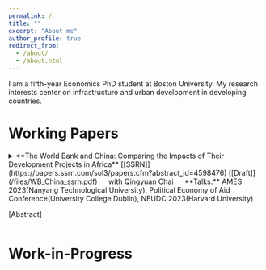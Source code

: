 ```yaml
---
permalink: /
title: ""
excerpt: "About me"
author_profile: true
redirect_from: 
  - /about/
  - /about.html
---
```


I am a fifth-year Economics PhD student at Boston University. My research interests center on infrastructure and urban development in developing countries. 

Working Papers
======
<details>
 <summary markdown='span'>
**The World Bank and China: Comparing the Impacts of Their Development Projects in Africa**  [[SSRN]](https://papers.ssrn.com/sol3/papers.cfm?abstract_id=4598476)  [[Draft]](/files/WB_China_ssrn.pdf)  
&emsp; with Qingyuan Chai   
&emsp; **Talks:** AMES 2023(Nanyang Technological University), Political Economy of Aid Conference(University College Dublin), NEUDC 2023(Harvard University)    
 
  [Abstract]  
  </summary>
  While a growing body of literature has documented the distinct characteristics of aid projects from China and traditional donors, a significant knowledge gap exists concerning their differences in project impacts. This paper compares the impacts of Chinese and World Bank development projects on African local economies. We leverage detailed, geocoded project data and employ a stacked difference-in-differences identification strategy. Our findings demonstrate that Chinese infrastructure projects significantly increase nighttime light in the recipient regions, and the effects persist over time. World Bank projects, however, do not exhibit significant impacts on nighttime light. Common factors often highlighted in the aid effectiveness literature, such as project location and specific characteristics, could not fully explain the differences in project impacts. Furthermore, we rule out the complementarity effects from follow-up projects, political favoritism, and implementation by Chinese companies as potential mechanisms for those differences. Finally, by utilizing Demographic and Health Surveys (DHS), we establish that both World Bank and Chinese infrastructure projects positively influence women's education attainment and health outcomes.

</details>

<p></p>

Work-in-Progress
======




